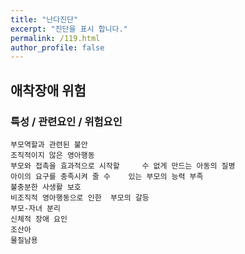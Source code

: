 ```yaml
---
title: "난다진단"
excerpt: "진단을 표시 합니다."
permalink: /119.html
author_profile: false
---
```

## 애착장애 위험



### 특성 / 관련요인 / 위험요인

>   

    부모역할과 관련된 불안
    조직적이지 않은 영아행동
    부모와 접촉을 효과적으로 시작할     수 없게 만드는 아동의 질병
    아이의 요구를 충족시켜 줄 수    있는 부모의 능력 부족
    불충분한 사생활 보호
    비조직적 영아행동으로 인한  부모의 갈등
    부모-자녀 분리
    신체적 장애 요인
    조산아
    물질남용
